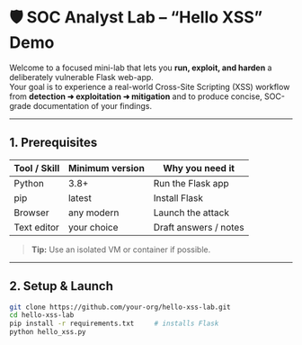 # 🛡️ SOC Analyst Lab – “Hello XSS” Demo

Welcome to a focused mini-lab that lets you **run, exploit, and harden** a deliberately vulnerable Flask web-app.  
Your goal is to experience a real-world Cross-Site Scripting (XSS) workflow from **detection ➜ exploitation ➜ mitigation** and to produce concise, SOC-grade documentation of your findings.

---

## 1. Prerequisites

| Tool / Skill | Minimum version | Why you need it |
|--------------|-----------------|-----------------|
| Python       | 3.8+            | Run the Flask app |
| pip          | latest          | Install Flask |
| Browser      | any modern      | Launch the attack |
| Text editor  | your choice     | Draft answers / notes |

> **Tip:** Use an isolated VM or container if possible.

---

## 2. Setup & Launch

```bash
git clone https://github.com/your-org/hello-xss-lab.git
cd hello-xss-lab
pip install -r requirements.txt     # installs Flask
python hello_xss.py


